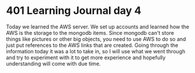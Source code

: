 # 401 Learning Journal day 4

Today we learned the AWS server. We set up accounts and learned how the AWS is the storage to the mongodb items. Since mongodb can't store things like pictures or other big objects, you need to use AWS to do so and just put references to the AWS links that are created. Going through the information today it was a lot to take in, so I will use what we went through and try to experiment with it to get more experience and hopefully understanding will come with due time.

